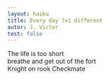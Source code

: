 ```yaml
---
layout: haiku
title: Every day 7x1 different
autor: J. Victor
test: false
---
```


The life is too short<br>
breathe and get out of the fort<br>
Knight on rook Checkmate<br>

